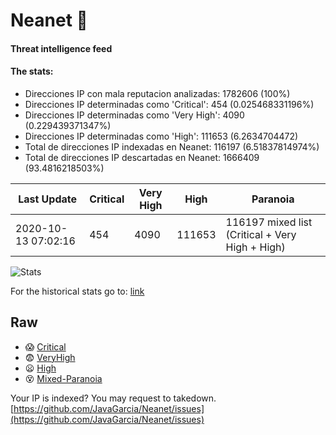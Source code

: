 # Neanet :hocho:
#### Threat intelligence feed
#### The stats:

- Direcciones IP con mala reputacion analizadas: 1782606 (100%)
- Direcciones IP determinadas como 'Critical':  454 (0.025468331196%)
- Direcciones IP determinadas como 'Very High':  4090 (0.229439371347%)
- Direcciones IP determinadas como 'High':  111653 (6.2634704472)
- Total de direcciones IP indexadas en Neanet:  116197 (6.51837814974%)
- Total de direcciones IP descartadas en Neanet:  1666409 (93.4816218503%)

| Last Update | Critical | Very High | High | Paranoia |
| --- | --- | --- | --- | --- |
| 2020-10-13 07:02:16 | 454 | 4090 | 111653 | 116197 mixed list (Critical + Very High + High)|

![Stats](https://docs.google.com/spreadsheets/d/e/2PACX-1vSnaNMIXVabIpDJjufMlzH7poXnshF3mgd8Is1g9ytUEzVsP5my4Trn8f-xkoLLQ38xpL3HtmUexLo6/pubchart?oid=501124687&format=image)

For the historical stats go to: [link](/stats.csv)
## Raw
- :scream: [Critical](https://raw.githubusercontent.com/JavaGarcia/Neanet/master/blacklists/neanet_critical.txt)
- :fearful: [VeryHigh](https://raw.githubusercontent.com/JavaGarcia/Neanet/master/blacklists/neanet_veryHigh.txtt)
- :frowning: [High](https://raw.githubusercontent.com/JavaGarcia/Neanet/master/blacklists/neanet_high.txt)
- :dizzy_face: [Mixed-Paranoia](https://raw.githubusercontent.com/JavaGarcia/Neanet/master/blacklists/neanet_all.txt)


Your IP is indexed? You may request to takedown. [https://github.com/JavaGarcia/Neanet/issues](https://github.com/JavaGarcia/Neanet/issues)



































































































































































































































































































































































































































































































































































































































































































































































































































































































































































































































































































































































































































































































































































































































